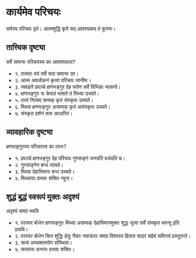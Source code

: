 # कार्यमेव परिचयः
सर्वस्य परिचयः द्वयं।
आत्मशुद्धि कृते यत् आवश्यकम् तं कुरुमः।

## तात्त्विक दृष्ट्या
सर्वे समानाः परिचयस्य का आवश्यकता?

- १.  तत्त्वतः वयं सर्वे सदा समानाः एव।
- २. आत्म अवलोकनं कृत्वा परिचयः जानीमः।
- ३. व्यवहारे प्रपञ्चे क्षणभङ्गुर देह रूपेण सर्वे विभिन्नाः भासन्ते।
- ४. क्षणभङ्गुरः यः केवलं भासते तं मिथ्या उच्यते।
- ५. तत्त्वं नित्यम् सम्यक् कृतं संस्कृतः उच्यते।
- ६. मिथ्या क्षणभङ्गुरः असम्यक् कृतं असंस्कृतः उच्यते।
- ७. संस्कृत दर्शनं तत्व आधारितं।

## व्यावहारिक दृष्ट्या
क्षणभङ्गुरस्य परिचरस्य का लाभः?

- १. प्रपञ्चे क्षणभङ्गुर देह परिचयः गुणसङ्गं जनयति वर्धयति च।
- २. गुणसङ्गेन बन्धं जायते।
- ३. मिथ्या देहाभिमानः बन्धं उच्यते।
- ४. मिथ्यायाः प्रभावः शक्तिः न्यूना।


## शुद्धं बुद्धं स्वरूपं मुक्तः अदृश्यं
अदृश्यं समग्रं भवति

- १. परस्पर बोधेन क्षणभङ्गुरः मिथ्या असम्यक् देहाभिमानमुक्तः शुद्धः भूत्वा सर्वे संस्कृत भवन्तु इति प्रार्थये।
- २. परस्पर बोधेन चित्त शुद्धिः हेतुः नैकाः नवाचाराः समग्र विश्वस्य हिताय सादरं सप्रेमं सविनयं प्रस्तूयन्ते।
- ३. सत्यं अव्यक्तरूपेण संस्थिता।
- ४. सत्यस्य अनन्तः प्रभावः शक्तिः।
